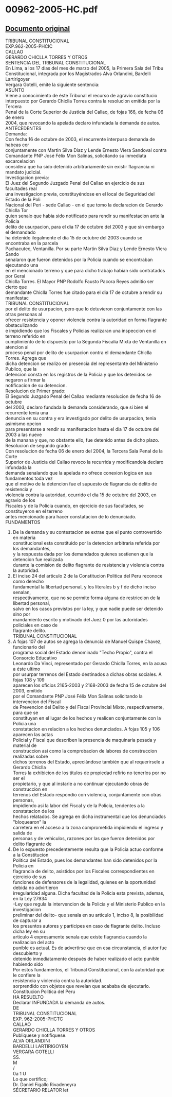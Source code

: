 
00962-2005-HC.pdf
=================
  
[Documento original](https://tc.gob.pe/jurisprudencia/2006/00962-2005-HC.pdf)  
---  
TRIBUNAL CONSTITUCIONAL  
EXP.962-2005-PHCIC  
CALLAO  
GERARDO CHICLLA TORRES Y OTROS  
SENTENCIA DEL TRIBUNAL CONSTITUCIONAL  
En Lima, a los 17 dias del mes de marzo del 2005, la Primera Sala del Tribu  
Constitucional, integrada por los Magistrados Alva Orlandini, Bardelli Lartirigoyer  
Vergara Gotelli, emite la siguiente sentencia:  
ASUNTO  
Viene a conocimiento de éste Tribunal el recurso de agravio constitucio  
interpuesto por Gerardo Chiclla Torres contra la resolucion emitida por la Tercera  
Penal de la Corte Superior de Justicia del Callao, de fojas 166, de fecha 06 de enero  
2004, que revocando la apelada declaro infundada la demanda de autos.  
ANTECEDENTES  
Demanda:  
Con fecha 16 de octubre de 2003, el recurrente interpuso demanda de habeas cor  
conjuntamente con Martin Silva Diaz y Lende Ernesto Viera Sandoval contra  
Comandante PNP José Félix Mon Salinas, solicitando su inmediata excarcelacion  
considera que ha sido detenido arbitrariamente sin existir flagrancia ni mandato judicial.  
Investigacion previa:  
El Juez del Segundo Juzgado Penal del Callao en ejercicio de sus facultades real  
una investigacion previa, constituyéndose en el local de Seguridad del Estado de la Poli  
Nacional del Peri - sede Callao - en el que tomo la declaracion de Gerardo Chiclla Tor  
quien senalo que habia sido notificado para rendir su manifestacion ante la Policia  
delito de usurpacion, para el dia 17 de octubre del 2003 y que sin embargo el demandado  
ha detenido ilegalmente el dia 15 de octubre del 2003 cuando se encontraba en la parcela  
Pachacutec, Ventanilla. Por su parte Martin Silva Diaz y Lende Ernesto Viera Sando  
senalaron que fueron detenidos por la Policia cuando se encontraban ejecutando una  
en el mencionado terreno y que para dicho trabajo habian sido contratados por Gerai  
Chiclla Torres. El Mayor PNP Rodolfo Fausto Pacora Reyes admitio ser cierto que  
demandante Chiclla Torres fue citado para el dia 17 de octubre a rendir su manifestac  
TRIBUNAL CONSTITUCIONAL  
por el delito de usurpacion, pero que lo detuvieron conjuntamente con las otras personas al  
ofrecer resistencia y oponer violencia contra la autoridad en forma flagrante obstaculizando  
e impidiendo que los Fiscales y Policias realizaran una inspeccion en el terreno referido en  
cumplimiento de lo dispuesto por la Segunda Fiscalia Mixta de Ventanilla en atencion al  
proceso penal por delito de usurpacion contra el demandante Chiclla Torres. Agrega que  
dicha detencion se realizo en presencia del representante del Ministerio Publico, que la  
detencion consta en los registros de la Policia y que los detenidos se negaron a firmar la  
notificacion de su detencion.  
Resolucion de Primer grado:  
El Segundo Juzgado Penal del Callao mediante resolucion de fecha 16 de octubre  
del 2003, declaro fundada la demanda considerando, que si bien el recurrente tenia una  
denuncia en su contra y era investigado por delito de usurpacion, tenia asimismo opcion  
para presentarse a rendir su manifestacion hasta el dia 17 de octubre del 2003 a las nueve  
de la manana y que, no obstante ello, fue detenido antes de dicho plazo.  
Resolucion de segundo grado:  
Con resolucion de fecha 06 de enero del 2004, la Tercera Sala Penal de la Corte  
Superior de Justicia del Callao revoco la recurrida y modificandola declaro infundada la  
demanda senalando que la apelada no ofrece conexion logica en sus fundamentos toda vez  
que el motivo de la detencion fue el supuesto de flagrancia de delito de resistencia y  
violencia contra la autoridad, ocurrido el dia 15 de octubre del 2003, en agravio de los  
Fiscales y de la Policia cuando, en ejercicio de sus facultades, se constituyeron en el terreno  
antes mencionado para hacer constatacion de lo denunciado.  
FUNDAMENTOS  
1. De la demanda y su contestacion se extrae que el punto controvertido en materia  
constitucional esta constituido por la detencion arbitraria referida por los demandantes,  
y la respuesta dada por los demandados quienes sostienen que la detencion fue realizada  
durante la comision de delito flagrante de resistencia y violencia contra la autoridad.  
2. El inciso 24 del articulo 2 de la Constitucion Politica del Peru reconoce como derecho  
fundamental la libertad personal, y los literales b y f de dicho inciso senalan,  
respectivamente, que no se permite forma alguna de restriccion de la libertad personal,  
salvo en los casos previstos por la ley, y que nadie puede ser detenido sino por  
mandamiento escrito y motivado del Juez 0 por las autoridades policiales en caso de  
flagrante delito.  
TRIBUNAL CONSTITUCIONAL  
3. A fojas 107 de autos se agrega la denuncia de Manuel Quispe Chavez, funcionario del  
programa social del Estado denominado "Techo Propio", contra el Consorcio Educativo  
Leonardo Da Vinci, representado por Gerardo Chiclla Torres, en la acusa a éste ultimo  
por usurpar terrenos del Estado destinados a dichas obras sociales. A fojas 108 y 109  
aparecen los oficios 2165-2003 y 2168-2003 de fecha 15 de octubre del 2003, emitido  
por el Comandante PNP José Félix Mon Salinas solicitando la intervencion del Fiscal  
de Prevencion del Delito y del Fiscal Provincial Mixto, respectivamente, para que se  
constituyan en el lugar de los hechos y realicen conjuntamente con la Policia una  
constatacion en relacion a los hechos denunciados. A fojas 105 y 106 aparecen las actas  
Policial y Fiscal que describen la presencia de maquinaria pesada y material de  
construccion asi como la comprobacion de labores de construccion realizadas sobre  
dichos terrenos del Estado, apreciàndose también que al requerirsele a Gerardo Chiclla  
Torres la exhibicion de los titulos de propiedad refirio no tenerlos por no ser el  
propietario, y que al instarle a no continuar ejecutando obras de construccion en  
terrenos del Estado respondio con violencia, conjuntamente con otras personas,  
impidiendo asi la labor del Fiscal y de la Policia, tendentes a la constatacion de los  
hechos relatados. Se agrega en dicha instrumental que los denunciados "bloquearon" la  
carretera en el acceso a la zona comprometida impidiendo el ingreso y salida de  
personas y de vehiculos, razones por las que fueron detenidos por delito flagrante de  
4. De lo expuesto precedentemente resulta que la Policia actuo conforme a la Constitucion  
Politica del Estado, pues los demandantes han sido detenidos por la Policia en  
flagrancia de delito, asistidos por los Fiscales correspondientes en ejercicio de sus  
funciones de defensores de la legalidad, quienes en la oportunidad debida no advirtieron  
irregularidad alguna. Dicha facultad de la Policia esta prevista, ademas, en la Ley 27934  
-Ley que regula la intervencion de la Policia y el Ministerio Publico en la investigacion  
preliminar del delito- que senala en su articulo 1, inciso 8, la posibilidad de capturar a  
los presuntos autores y participes en caso de flagrante delito. Incluso dicha ley en su  
articulo 4 expresamente senala que existe flagrancia cuando la realizacion del acto  
punible es actual. Es de advertirse que en esa circunstancia, el autor fue descubierto y  
detenido inmediatamente después de haber realizado el acto punible habiendo sido  
Por estos fundamentos, el Tribunal Constitucional, con la autoridad que le confiere la  
resistencia y violencia contra la autoridad.  
sorprendido con objetos que revelan que acababa de ejecutarlo.  
Constitucion Politica del Peru  
HA RESUELTO  
Declarar INFUNDADA la demanda de autos.  
DE  
TRIBUNAL CONSTITUCIONAL  
EXP. 962-2005-PHCTC  
CALLAO  
GERARDO CHICLLA TORRES Y OTROS  
Publiquese y notifiquese.  
ALVA ORLANDINI  
BARDELLI LARTIRIGOYEN  
VERGARA GOTELLI  
SS.  
M  
/  
0a 1 U  
Lo que certifico;  
Dr. Daniel Figallo Rivadeneyra  
SÉCRETARIO RELATOR let